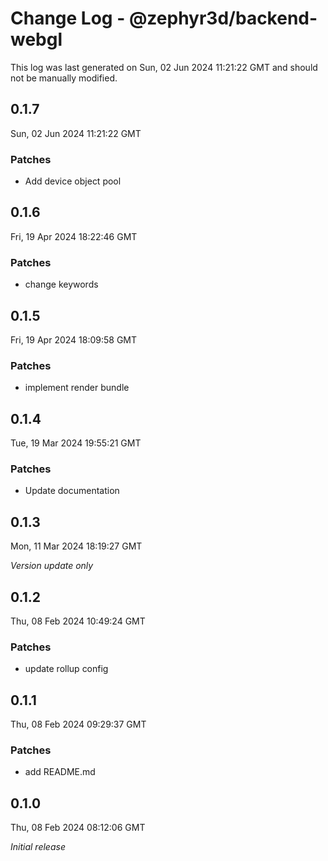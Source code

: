 # Change Log - @zephyr3d/backend-webgl

This log was last generated on Sun, 02 Jun 2024 11:21:22 GMT and should not be manually modified.

## 0.1.7
Sun, 02 Jun 2024 11:21:22 GMT

### Patches

- Add device object pool

## 0.1.6
Fri, 19 Apr 2024 18:22:46 GMT

### Patches

- change keywords

## 0.1.5
Fri, 19 Apr 2024 18:09:58 GMT

### Patches

- implement render bundle

## 0.1.4
Tue, 19 Mar 2024 19:55:21 GMT

### Patches

- Update documentation

## 0.1.3
Mon, 11 Mar 2024 18:19:27 GMT

_Version update only_

## 0.1.2
Thu, 08 Feb 2024 10:49:24 GMT

### Patches

- update rollup config

## 0.1.1
Thu, 08 Feb 2024 09:29:37 GMT

### Patches

- add README.md

## 0.1.0
Thu, 08 Feb 2024 08:12:06 GMT

_Initial release_

